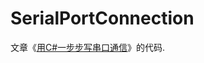 SerialPortConnection
====================

文章《[用C#一步步写串口通信](http://blog.csdn.net/geekwangminli/article/details/7851673)》的代码.
